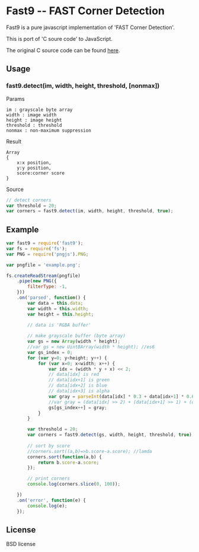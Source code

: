 
# Fast9 -- FAST Corner Detection

Fast9 is a pure javascript implementation of 'FAST Corner Detection'.

This is port of 'C soure code' to JavaScript.

The original C source code can be found [here](https://github.com/edrosten/fast-C-src).

## Usage

### fast9.detect(im, width, height, threshold, [nonmax])

Params
```
im : grayscale byte array
width : image width
height : image height
threshold : threshold
nonmax : non-maximum suppression
```

Result
```
Array
{
	x:x position,
	y:y position,
	score:corner score
}
```

Source
```javascript
// detect corners
var threshold = 20;
var corners = fast9.detect(im, width, height, threshold, true);
```

## Example

```javascript
var fast9 = require('fast9');
var fs = require('fs');
var PNG = require('pngjs').PNG;

var pngfile = 'example.png';

fs.createReadStream(pngfile)
	.pipe(new PNG({
		filterType: -1,
	}))
	.on('parsed', function() {
		var data = this.data;
		var width = this.width;
		var height = this.height;
		
		// data is 'RGBA buffer'

		// make grayscale buffer (byte array)
		var gs = new Array(width * height);
		//var gs = new Uint8Array(width * height); //es6 
		var gs_index = 0;
		for (var y=0; y<height; y++) {
			for (var x=0; x<width; x++) {
				var idx = (width * y + x) << 2;
				// data[idx] is red
				// data[idx+1] is green
				// data[idx+2] is blue
				// data[idx+3] is alpha
				var gray = parseInt(data[idx] * 0.3 + data[idx+1] * 0.6 + data[idx+2] * 0.11);
				//var gray = (data[idx] >> 2) + (data[idx+1] >> 1) + (data[idx+2] >> 2); // faster
				gs[gs_index++] = gray;
			}
		}

		var threshold = 20;
		var corners = fast9.detect(gs, width, height, threshold, true);
		
		// sort by score
		//corners.sort((a,b)=>b.score-a.score); //lamda
		corners.sort(function(a,b) {
			return b.score-a.score;
		});

		// print corners
		console.log(corners.slice(0, 100));

	})	
	.on('error', function(e) {
		console.log(e);
	});	
```


## License

BSD license
